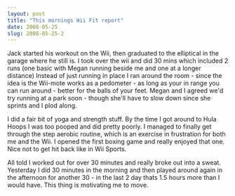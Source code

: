 ```yaml
---
layout: post
title: "This mornings Wii Fit report"
date: 2008-05-25
slug: 2008-05-25-2
---
```


Jack started his workout on the Wii, then graduated to the elliptical in the garage where he still is.  I took over the wii and did 30 mins which included 2 runs (one basic with Megan running beside me and one at a longer distance)  Instead of just running in place I ran around the room - since the idea is the Wii-mote works as a pedometer - as long as your in range you can run around - better for the balls of your feet.  Megan and I agreed we&apos;d try running at a park soon - though she&apos;ll have to slow down since she sprints and I plod along. 

I did a fair bit of yoga and strength stuff.  By the time I got around to Hula Hoops I was too  pooped and did pretty poorly.  I managed to finally get through the step aerobic routine, which is an exercise in frustration for both me and the Wii.  I opened the first boxing game and really enjoyed that one. Nice not to get hit back like in Wii Sports.  

All told I worked out for over 30 minutes and really broke out into a sweat. Yesterday I did 30 minutes in the morning and then played around again in the afternoon for another 30 - in the last 2 day thats 1.5 hours more than I would have.  This thing is motivating me to move.
